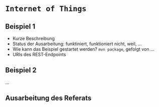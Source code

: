 # `Internet of Things`

## Beispiel 1

- Kurze Beschreibung
- Status der Ausarbeitung: funktiniert, funktioniert nicht, weil, ...
- Wie kann das Beispiel gestartet werden? `mvn package`, gefolgt von ... 
- URIs des REST-Endpoints

## Beispiel 2

...

## Ausarbeitung des Referats
